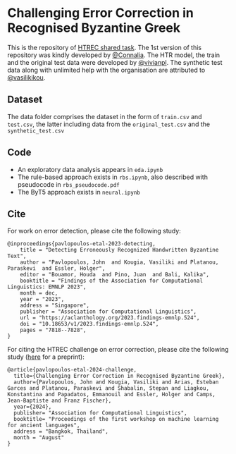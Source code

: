 # Challenging Error Correction in Recognised Byzantine Greek

This is the repository of [HTREC shared task](https://www.aicrowd.com/challenges/htrec-2022). The 1st version of this repository was kindly developed by [@Connalia](https://github.com/Connalia/). The HTR model, the train and the original test data were developed by [@vivianpl](https://github.com/vivianpl). The synthetic test data along with unlimited help with the organisation are attributed to [@vasilikikou](https://github.com/vasilikikou).

## Dataset

The data folder comprises the dataset in the form of `train.csv` and `test.csv`, the latter including data from the `original_test.csv` and the `synthetic_test.csv`

## Code

* An exploratory data analysis appears in `eda.ipynb`
* The rule-based approach exists in `rbs.ipynb`, also described with pseudocode in `rbs_pseudocode.pdf`
* The ByT5 approach exists in `neural.ipynb`

## Cite
For work on error detection, please cite the following study:
```
@inproceedings{pavlopoulos-etal-2023-detecting,
    title = "Detecting Erroneously Recognized Handwritten Byzantine Text",
    author = "Pavlopoulos, John  and Kougia, Vasiliki and Platanou, Paraskevi  and Essler, Holger",
    editor = "Bouamor, Houda  and Pino, Juan  and Bali, Kalika",
    booktitle = "Findings of the Association for Computational Linguistics: EMNLP 2023",
    month = dec,
    year = "2023",
    address = "Singapore",
    publisher = "Association for Computational Linguistics",
    url = "https://aclanthology.org/2023.findings-emnlp.524",
    doi = "10.18653/v1/2023.findings-emnlp.524",
    pages = "7818--7828",
}
```

For citing the HTREC challenge on error correction, please cite the following study ([here](https://doi.org/10.21203/rs.3.rs-2921088/v3) for a preprint):
```
@article{pavlopoulos-etal-2024-challenge,
  title={Challenging Error Correction in Recognised Byzantine Greek},
  author={Pavlopoulos, John and Kougia, Vasiliki and Arias, Esteban Garces and Platanou, Paraskevi and Shabalin, Stepan and Liagkou, Konstantina and Papadatos, Emmanouil and Essler, Holger and Camps, Jean-Baptiste and Franz Fischer},
  year={2024},
  publisher= "Association for Computational Linguistics",
  booktitle= "Proceedings of the first workshop on machine learning for ancient languages",
  address = "Bangkok, Thailand",
  month = "August"
}
```
